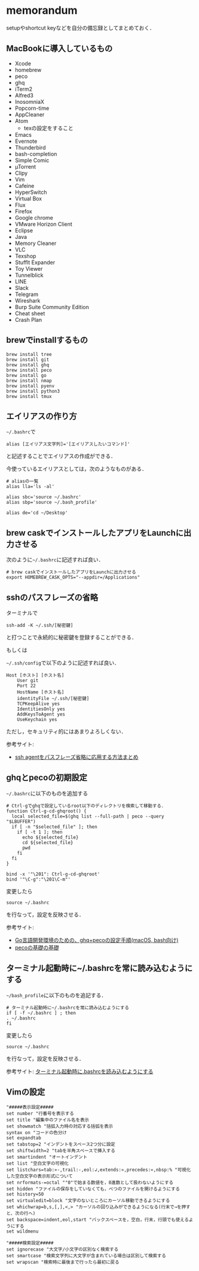 # memorandum
setupやshortcut keyなどを自分の備忘録としてまとめておく．

## MacBookに導入しているもの

- Xcode
- homebrew
- peco
- ghq
- iTerm2
- Alfred3
- InosomniaX
- Popcorn-time
- AppCleaner
- Atom
  - texの設定をすること
- Emacs
- Evernote
- Thunderbird
- bash-completion
- Simple Comic
- µTorrent
- Clipy
- Vim
- Cafeine
- HyperSwitch
- Virtual Box
- Flux
- Firefox
- Google chrome
- VMware Horizon Client
- Eclipse
- Java
- Memory Cleaner
- VLC
- Texshop
- Stufflt Expander
- Toy Viewer
- Tunnelblick
- LINE
- Slack
- Telegram
- Wireshark
- Burp Suite Community Edition
- Cheat sheet
- Crash Plan

## brewでinstallするもの

```
brew install tree
brew install git
brew install ghq
brew install peco
brew install go
brew install nmap
brew install pyenv
brew install python3
brew install tmux
```

## エイリアスの作り方

`~/.bashrc`で
```
alias [エイリアス文字列]='[エイリアスしたいコマンド]'
```
と記述することでエイリアスの作成ができる．

今使っているエイリアスとしては，次のようなものがある．
```
# aliasの一覧
alias lla='ls -al'

alias sbc='source ~/.bashrc'
alias sbp='source ~/.bash_profile'

alias de='cd ~/Desktop'
```

## brew caskでインストールしたアプリをLaunchに出力させる

次のように`~/.bashrc`に記述すれば良い．

```
# brew caskでインストールしたアプリをLaunchに出力させる
export HOMEBREW_CASK_OPTS="--appdir=/Applications"
```

## sshのパスフレーズの省略

ターミナルで
```
ssh-add -K ~/.ssh/[秘密鍵]
```
と打つことで永続的に秘密鍵を登録することができる．

もしくは

`~/.ssh/config`で以下のように記述すれば良い．
```
Host [ホスト] [ホスト名]
    User git
    Port 22
    HostName [ホスト名]
    identityFile ~/.ssh/[秘密鍵]
    TCPKeepAlive yes
    IdentitiesOnly yes
    AddKeysToAgent yes
    UseKeychain yes
```

ただし，セキュリティ的にはあまりよろしくない．

参考サイト:
- [ssh agentをパスフレーズ省略に応用する方法まとめ](https://qiita.com/onokatio/items/397a5899a0ec16c7e60a)

## ghqとpecoの初期設定

`~/.bashrc`に以下のものを追加する

```
# Ctrl-gでghqで設定しているroot以下のディレクトリを検索して移動する．
function Ctrl-g-cd-ghqroot() {
  local selected_file=$(ghq list --full-path | peco --query "$LBUFFER")
  if [ -n "$selected_file" ]; then
    if [ -t 1 ]; then
      echo ${selected_file}
      cd ${selected_file}
      pwd
    fi
  fi
}

bind -x '"\201": Ctrl-g-cd-ghqroot'
bind '"\C-g":"\201\C-m"'
```
変更したら
```
source ~/.bashrc
```
を行なって，設定を反映させる．

参考サイト:
- [Go言語開発環境のための、ghq+pecoの設定手順(macOS, bash向け)](https://qiita.com/hidache/items/7dbf0eba2f36f5e1a447)
- [pecoの基礎の基礎](https://qiita.com/xtetsuji/items/05f6f4c1b17854cdd75b)

## ターミナル起動時に~/.bashrcを常に読み込むようにする

`~/bash_profile`に以下のものを追記する．

```
# ターミナル起動時に~/.bashrcを常に読み込むようにする
if [ -f ~/.bashrc ] ; then
. ~/.bashrc
fi
```
変更したら
```
source ~/.bashrc
```
を行なって，設定を反映させる．

参考サイト: [ターミナル起動時に.bashrcを読み込むようにする](http://blog.ruedap.com/2010/09/13/mac-bash-bashrc)

## Vimの設定

```
"#####表示設定#####
set number "行番号を表示する
set title "編集中のファイル名を表示
set showmatch "括弧入力時の対応する括弧を表示
syntax on "コードの色分け
set expandtab
set tabstop=2 "インデントをスペース2つ分に設定
set shiftwidth=2 "tabを半角スペースで挿入する
set smartindent "オートインデント
set list "空白文字の可視化
set listchars=tab:»-,trail:-,eol:↲,extends:»,precedes:«,nbsp:% "可視化した空白文字の表示形式について
set nrformats-=octal ""0"で始まる数値を，8進数として扱わないようにする
set hidden "ファイルの保存をしていなくても，べつのファイルを開けるようにする
set history=50
set virtualedit=block "文字のないところにカーソル移動できるようにする
set whichwrap=b,s,[,],<,> "カーソルの回り込みができるようになる(行末で→を押すと、次の行へ)
set backspace=indent,eol,start "バックスペースを，空白，行末，行頭でも使えるようにする
set wildmenu

"#####検索設定#####
set ignorecase "大文字/小文字の区別なく検索する
set smartcase "検索文字列に大文字が含まれている場合は区別して検索する
set wrapscan "検索時に最後まで行ったら最初に戻る
```
